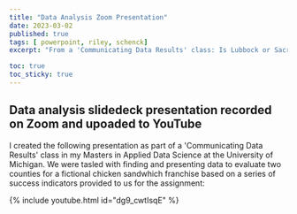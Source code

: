 ```yaml
---
title: "Data Analysis Zoom Presentation"
date: 2023-03-02
published: true
tags: [ powerpoint, riley, schenck]
excerpt: "From a 'Communicating Data Results' class: Is Lubbock or Sacramento a better location for a new fast food restaurant?" 

toc: true
toc_sticky: true
---
```


## Data analysis slidedeck presentation recorded on Zoom and upoaded to YouTube

I created the following presentation as part of a 'Communicating Data Results' class in my Masters in Applied Data Science at the University of Michigan. We were tasled with finding and presenting data to evaluate two counties for a fictional chicken sandwhich franchise based on a series of success indicators provided to us for the assignment:

{% include youtube.html id="dg9_cwtIsqE" %}

